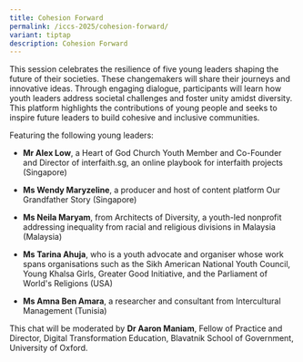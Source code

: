 ```yaml
---
title: Cohesion Forward
permalink: /iccs-2025/cohesion-forward/
variant: tiptap
description: Cohesion Forward
---
```

<p>This session celebrates the resilience of five young leaders shaping the
future of their societies. These changemakers will share their journeys
and innovative ideas. Through engaging dialogue, participants will learn
how youth leaders address societal challenges and foster unity amidst diversity.
This platform highlights the contributions of young people and seeks to
inspire future leaders to build cohesive and inclusive communities.</p>
<p>Featuring the following young leaders:</p>
<ul data-tight="true" class="tight">
<li>
<p><strong>Mr Alex Low</strong>, a Heart of God Church Youth Member and Co-Founder
and Director of interfaith.sg, an online playbook for interfaith projects
(Singapore)</p>
</li>
<li>
<p><strong>Ms Wendy Maryzeline</strong>, a producer and host of content platform
Our Grandfather Story (Singapore)</p>
</li>
<li>
<p><strong>Ms Neila Maryam</strong>, from Architects of Diversity, a youth-led
nonprofit addressing inequality from racial and religious divisions in
Malaysia (Malaysia)</p>
</li>
<li>
<p><strong>Ms Tarina Ahuja</strong>, who is a youth advocate and organiser
whose work spans organisations such as the Sikh American National Youth
Council, Young Khalsa Girls, Greater Good Initiative, and the Parliament
of World's Religions (USA)</p>
</li>
<li>
<p><strong>Ms Amna Ben Amara</strong>, a researcher and consultant from Intercultural
Management (Tunisia)</p>
</li>
</ul>
<p>This chat will be moderated by <strong>Dr Aaron Maniam</strong>, Fellow
of Practice and Director, Digital Transformation Education, Blavatnik School
of Government, University of Oxford.</p>